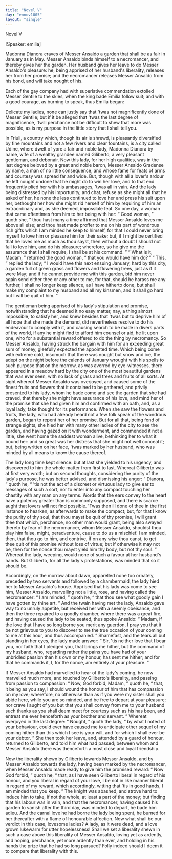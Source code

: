 ```yaml
---
title: "Novel V"
day: "ennov1005"
layout: "single"
---
```

<html>
 <head>
 </head>
 <body>
  <div id="nov1005" type="novella" who="emilia">
   <head>
    Novel V
   </head>
   <p>
    [Speaker: emilia]
   </p>
   <argument>
    <p>
     <milestone id="p00050001"/>
     <!--(i)-->
     Madonna Dianora craves of Messer Ansaldo a garden
 that shall be as fair in January as in May. Messer
 Ansaldo binds himself to a necromancer, and thereby
 gives her the garden. Her husband gives her leave
 to do Messer Ansaldo's pleasure: he, being apprised
 of her husband's liberality, releases her from her
 promise; and the necromancer releases Messer Ansaldo
 from his bond, and will take nought of his.
     <!--(/i)-->
    </p>
   </argument>
   <div3 type="commentary" who="author">
    <p>
     <milestone id="p00050002"/>
     <!--(sc)-->
     Each
     <!--(/sc)-->
     of the gay company had with superlative commendation
 extolled Messer Gentile to the skies, when the king bade Emilia
 follow suit; and with a good courage, as burning to speak, thus
 Emilia began:
    </p>
   </div3>
   <div3 type="commentary" who="emilia">
    <p>
     <milestone id="p00050003"/>
     Delicate my ladies, none can justly say that 'twas
 not magnificently done of Messer Gentile; but if it be alleged that
 'twas the last degree of magnificence, 'twill perchance not be
 difficult to shew that more was possible, as is my purpose in the little
 story that I shall tell you.
    </p>
   </div3>
   <p>
    <milestone id="p00050004"/>
    In Friuli, a country which, though its air is shrewd, is pleasantly
 diversified by fine mountains and not a few rivers and clear
 fountains, is a city called Udine, where dwelt of yore a fair and
 noble lady, Madonna Dianora by name, wife of a wealthy grandee
 named Giliberto, a very pleasant gentleman, and debonair. Now
 this lady, for her high qualities, was in the last degree beloved by
 a great and noble baron, Messer Ansaldo Gradense by name, a
 man of no little consequence, and whose fame for feats of arms and
 courtesy was spread far and wide.
    <milestone id="p00050005"/>
    But, though with all a lover's
 ardour he left nought undone that he might do to win her love, and
 to that end frequently plied her with his ambassages, 'twas all in
    <pb n="336"/>
    vain. And the lady being distressed by his importunity, and chat,
 refuse as she might all that he asked of her, he none the less
 continued to love her and press his suit upon her, bethought her how
 she might rid herself of him by requiring of him an extraordinary
 and, as she deemed, impossible feat.
    <milestone id="p00050006"/>
    So one day, a woman that came
 oftentimes from him to her being with her:
    <q direct="unspecified">
     Good woman,
    </q>
    quoth she,
    <q direct="unspecified">
     thou hast many a time affirmed that Messer Ansaldo
 loves me above all else; and thou hast made proffer to me on his
 part of wondrous rich gifts which I am minded he keep to himself,
 for that I could never bring myself to love him or pleasure him for
 their sake; but, if I might be certified that he loves me as
 much as thou sayst, then without a doubt I should not fail to love
 him, and do his pleasure; wherefore, so he give me the assurance
 that I shall require, I shall be at his command.
    </q>
    <milestone id="p00050007"/>
    <q direct="unspecified">
     What is it,
 Madam,
    </q>
    returned the good woman,
    <q direct="unspecified">
     that you would have him do?
    </q>
    <milestone id="p00050008"/>
    <q direct="unspecified">
     This,
    </q>
    replied the lady;
    <q direct="unspecified">
     I would have this next ensuing January,
 hard by this city, a garden full of green grass and flowers and
 flowering trees, just as if it were May; and if he cannot provide me
 with this garden, bid him never again send either thee or any other
 to me, for that, should he harass me any further, I shall no longer
 keep silence, as I have hitherto done, but shall make my complaint
 to my husband and all my kinsmen, and it shall go hard but I will be
 quit of him.
    </q>
   </p>
   <p>
    <milestone id="p00050009"/>
    The gentleman being apprised of his lady's stipulation and
 promise, notwithstanding that he deemed it no easy matter, nay, a
 thing almost impossible, to satisfy her, and knew besides that 'twas
 but to deprive him of all hope that she made the demand, did nevertheless
 resolve to do his endeavour to comply with it, and causing
 search to be made in divers parts of the world, if any he might find
 to afford him counsel or aid, he lit upon one, who for a substantial
 reward offered to do the thing by necromancy.
    <milestone id="p00050010"/>
    So Messer Ansaldo,
 having struck the bargain with him for an exceeding great sum of
 money, gleefully expected the appointed time. Which being come
 with extreme cold, insomuch that there was nought but snow and
 ice, the adept on the night before the calends of January wrought
 with his spells to such purpose that on the morrow, as was averred by
 eye-witnesses, there appeared in a meadow hard by the city one of
 the most beautiful gardens that was ever seen, with no lack of grass
    <pb n="337"/>
    and trees and fruits of all sorts.
    <milestone id="p00050011"/>
    At sight whereof Messer Ansaldo
 was overjoyed, and caused some of the finest fruits and flowers that
 it contained to be gathered, and privily presented to his lady, whom
 he bade come and see the garden that she had craved, that thereby
 she might have assurance of his love, and mind her of the promise
 that she had given him and confirmed with an oath, and, as a loyal
 lady, take thought for its performance.
    <milestone id="p00050012"/>
    When she saw the flowers
 and fruits, the lady, who had already heard not a few folk speak of
 the wondrous garden, began to repent her of her promise. But for
 all that, being fond of strange sights, she hied her with many other
 ladies of the city to see the garden, and having gazed on it with
 wonderment, and commended it not a little, she went home the
 saddest woman alive, bethinking her to what it bound her:
    <milestone id="p00050013"/>
    and so
 great was her distress that she might not well conceal it; but, being
 written on her face, 'twas marked by her husband, who was minded
 by all means to know the cause thereof.
   </p>
   <p>
    The lady long time kept silence: but at last she yielded to his
 urgency, and discovered to him the whole matter from first to last.
    <milestone id="p00050014"/>
    Whereat Giliberto was at first very wroth; but on second thoughts,
 considering the purity of the lady's purpose, he was better advised,
 and dismissing his anger:
    <q direct="unspecified">
     Dianora,
    </q>
    quoth he,
    <q direct="unspecified">
     'tis not the act
 of a discreet or virtuous lady to give ear to messages of such a sort,
 nor to enter into any compact touching her chastity with any man
 on any terms. Words that the ears convey to the heart have a
 potency greater than is commonly supposed, and there is scarce
 aught that lovers will not find possible.
     <milestone id="p00050015"/>
     'Twas then ill done of thee
 in the first instance to hearken, as afterwards to make the compact;
 but, for that I know the purity of thy soul, that thou mayst be quit
 of thy promise, I will grant thee that which, perchance, no other man
 would grant, being also swayed thereto by fear of the necromancer,
 whom Messer Ansaldo, shouldst thou play him false, might, peradventure,
 cause to do us a mischief.
     <milestone id="p00050016"/>
     I am minded, then, that thou
 go to him, and contrive, if on any wise thou canst, to get thee quit of
 this promise without loss of virtue; but if otherwise it may not be,
 then for the nonce thou mayst yield him thy body, but not thy soul.
    </q>
    <milestone id="p00050017"/>
    Whereat the lady, weeping, would none of such a favour at her
 husband's hands. But Giliberto, for all the lady's protestations, was
 minded that so it should be.
   </p>
   <pb n="338"/>
   <p>
    Accordingly, on the morrow about dawn, apparelled none too
 ornately, preceded by two servants and followed by a chambermaid,
 the lady hied her to Messer Ansaldo's house.
    <milestone id="p00050018"/>
    Apprised that his lady
 was come to see him, Messer Ansaldo, marvelling not a little, rose,
 and having called the necromancer:
    <q direct="unspecified">
     I am minded,
    </q>
    quoth he,
    <q direct="unspecified">
     that thou see what goodly gain I have gotten by thine art.
    </q>
    And
 the twain having met the lady, Ansaldo gave way to no unruly
 appetite, but received her with a seemly obeisance; and then the
 three repaired to a goodly chamber, where there was a great fire, and
 having caused the lady to be seated, thus spoke Ansaldo:
    <milestone id="p00050019"/>
    <q direct="unspecified">
     Madam,
 if the love that I have so long borne you merit any guerdon, I pray
 you that it be not grievous to you to discover to me the true occasion
 of your coming to me at this hour, and thus accompanied.
    </q>
    <milestone id="p00050020"/>
    Shamefast,
 and the tears all but standing in her eyes, the lady made
 answer:
    <q direct="unspecified">
     Sir, 'tis neither love that I bear you, nor faith that I
 pledged you, that brings me hither, but the command of my husband,
 who, regarding rather the pains you have had of your unbridled
 passion than his own or my honour, has sent me hither; and for that
 he commands it, I, for the nonce, am entirely at your pleasure.
    </q>
   </p>
   <p>
    <milestone id="p00050021"/>
    If Messer Ansaldo had marvelled to hear of the lady's coming,
 he now marvelled much more, and touched by Giliberto's liberality,
 and passing from passion to compassion:
    <milestone id="p00050022"/>
    <q direct="unspecified">
     Now, God forbid,
 Madam,
    </q>
    quoth he,
    <q direct="unspecified">
     that, it being as you say, I should wound the
 honour of him that has compassion on my love; wherefore, no
 otherwise than as if you were my sister shall you abide here, while
 you are so minded, and be free to depart at your pleasure; nor crave
 I aught of you but that you shall convey from me to your husband
 such thanks as you shall deem meet for courtesy such as his has been,
 and entreat me ever henceforth as your brother and servant.
    </q>
    <milestone id="p00050023"/>
    Whereat overjoyed in the last degree:
    <q direct="unspecified">
     Nought,
    </q>
    quoth the lady,
    <q direct="unspecified">
     by what I noted of your behaviour, could ever have caused me to
 anticipate other sequel of my coming hither than this which I see is
 your will, and for which I shall ever be your debtor.
    </q>
    She then
 took her leave, and, attended by a guard of honour, returned to
 Giliberto, and told him what had passed; between whom and Messer
 Ansaldo there was thenceforth a most close and loyal friendship.
   </p>
   <p>
    <milestone id="p00050024"/>
    Now the liberality shewn by Giliberto towards Messer Ansaldo,
 and by Messer Ansaldo towards the lady, having been marked by
    <pb n="339"/>
    the necromancer, when Messer Ansaldo made ready to give him the
 promised reward:
    <q direct="unspecified">
     Now God forbid,
    </q>
    quoth he,
    <q direct="unspecified">
     that, as I have
 seen Giliberto liberal in regard of his honour, and you liberal in
 regard of your love, I be not in like manner liberal in regard of my
 reward, which accordingly, witting that 'tis in good hands, I am
 minded that you keep.
    </q>
    <milestone id="p00050025"/>
    The knight was abashed, and strove hard
 to induce him to take, if not the whole, at least a part of the money;
 but finding that his labour was in vain, and that the necromancer,
 having caused his garden to vanish after the third day, was minded
 to depart, he bade him adieu. And the carnal love he had borne
 the lady being spent, he burned for her thereafter with a flame of
 honourable affection.
    <milestone id="p00050026"/>
    Now what shall be our verdict in this case,
 lovesome ladies? A lady, as it were dead, and a love grown lukewarm
 for utter hopelessness! Shall we set a liberality shewn in such
 a case above this liberality of Messer Ansaldo, loving yet as ardently,
 and hoping, perchance, yet more ardently than ever, and holding
 in his hands the prize that he had so long pursued? Folly indeed
 should I deem it to compare that liberality with this.
   </p>
  </div>
 </body>
</html>